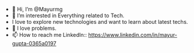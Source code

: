 - 👋 Hi, I’m @Mayurmg
- 👀 I’m interested in Everything related to Tech.
- I love to explore new technologies and want to learn about latest techs.
- 🌱 I love problems.
- 📫 How to reach me LinkedIn:: https://www.linkedin.com/in/mayur-gupta-0365a0197

<!---
Mayurmg/Mayurmg is a ✨ special ✨ repository because its `README.md` (this file) appears on your GitHub profile.
You can click the Preview link to take a look at your changes.
--->
